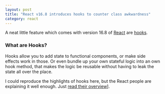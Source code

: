 ```yaml
---
layout: post
title: "React v16.8 introduces hooks to counter class awkwardness"
category: react
---
```


A neat little feature which comes with version 16.8 of [React][react] are [hooks][hooks].

### What are Hooks?

Hooks allow you to add state to functional components, or make side effects work in those. Or even
bundle up your own stateful logic into an own hook method, that makes the logic be reusable without
having to leak the state all over the place.

I could reproduce the highlights of hooks here, but the React people are explaining it well enough.
Just [read their overview][hooks-overview]].

[react]: https://reactjs.org/
[hooks]: https://reactjs.org/docs/hooks-intro.html
[hooks-overview]: https://reactjs.org/docs/hooks-overview.html
